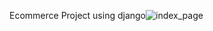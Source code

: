 Ecommerce Project using django![index_page](https://github.com/bhandari-p/ecom_django/assets/147399832/82ec8b84-321e-4b05-80cf-3613606e4f2e)
